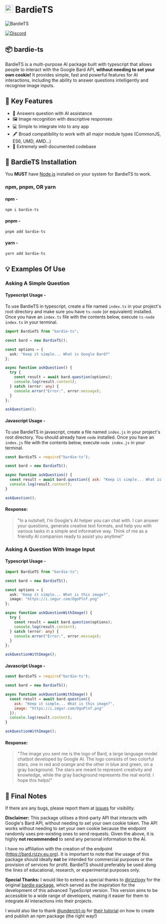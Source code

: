 # <a href="https://github.com/Zoheb-Malik/BardieTS"><img src="https://i.imgur.com/oMmzL9R.png" width="25px" height="25px" alt="BardieTS" /></a> BardieTS

![BardieTS](https://socialify.git.ci/Zoheb-Malik/BardieTS/image?description=1&descriptionEditable=npm%20i%20bardie-ts%20%7C%20pnpm%20add%20bardie-ts%20%7C%20yarn%20add%20bardie-ts&font=Inter&language=1&logo=https%3A%2F%2Fsvgshare.com%2Fi%2F11JZ.svg&name=1&owner=1&pattern=Circuit%20Board&theme=Dark)

<a href="https://discord.gg/NPJHEZXUDa">![Discord](https://img.shields.io/discord/1189263776420208732?style=for-the-badge&logo=discord&logoColor=white&label=Discord&labelColor=black&color=blue&link=https://discord.gg/NPJHEZXUDa)</a>

## 📦 bardie-ts

BardieTS is a multi-purpose AI package built with typescript that allows people to interact with the Google Bard API, **without needing to set your own cookie!**
It provides simple, fast and powerful features for AI interactions, including the ability to answer questions intelligently and recognise image inputs.

## 🔑 Key Features

* 🤖 Answers question with AI assistance
* 🖼️ Image recognition with descriptive responses
* 💻 Simple to integrate into to any app
* 🖋️ Broad compatibility to work with all major module types (CommonJS, ES6, UMD, AMD...)
* 📄 Extremely well-documented codebase

## 📂 BardieTS Installation

You **MUST** have [Node.js](https://nodejs.org/en/download) installed on your system for BardieTS to work.

### npm, pnpm, OR yarn

#### npm -

```bash
npm i bardie-ts
```

#### pnpm -

```bash
pnpm add bardie-ts
```

#### yarn -

```bash
yarn add bardie-ts
```

## 💡 Examples Of Use

### Asking A Simple Question

#### Typescript Usage -

To use BardieTS in typescript, create a file named `index.ts` in your project's root directory and make sure you have `ts-node` (or equivalent) installed.
Once you have an `index.ts` file with the contents below, execute `ts-node index.ts` in your terminal.

```typescript
import BardieTS from "bardie-ts";

const bard = new BardieTS();

const options = {
  ask: "Keep it simple... What is Google Bard?"
};

async function askQuestion() {
  try {
    const result = await bard.question(options);
    console.log(result.content);
  } catch (error: any) {
    console.error("Error:", error.message);
  }
};

askQuestion();
```

#### Javascript Usage -

To use BardieTS in javascript, create a file named `index.js` in your project's root directory. You should already have `node` installed.
Once you have an `index.js` file with the contents below, execute `node index.js` in your terminal.

```javascript
const BardieTS = require("bardie-ts");

const bard = new BardieTS();

async function askQuestion() {
  const result = await bard.question({ ask: "Keep it simple... What is Google Bard?"});
  console.log(result.content);
}

askQuestion();
```

#### Response:

> "In a nutshell, I'm Google's AI helper you can chat with.
I can answer your questions, generate creative text formats, and help you with various tasks in a simple and informative way.
Think of me as a friendly AI companion ready to assist you anytime!"

### Asking A Question With Image Input

#### Typescript Usage -

```typescript
import BardieTS from "bardie-ts";

const bard = new BardieTS();

const options = {
  ask: "Keep it simple... What is this image?",
  image: "https://i.imgur.com/OgoPlnf.png"
};

async function askQuestionWithImage() {
  try {
    const result = await bard.question(options);
    console.log(result.content);
  } catch (error: any) {
    console.error("Error:", error.message);
  }
};

askQuestionWithImage();
```

#### Javascript Usage -

```javascript
const BardieTS = require("bardie-ts");

const bard = new BardieTS();

async function askQuestionWithImage() {
  const result = await bard.question({
    ask: "Keep it simple... What is this image?",
    image: "https://i.imgur.com/OgoPlnf.png"
  });
  console.log(result.content);
}

askQuestionWithImage();
```

#### Response:

> "The image you sent me is the logo of Bard, a large language model chatbot developed by Google AI.
The logo consists of two colorful stars, one in red and orange and the other in blue and green, on a gray background.
The stars are meant to represent creativity and knowledge, while the gray background represents the real world. I hope this helps!"

## 📝 Final Notes

If there are any bugs, please report them at [issues](https://github.com/Zoheb-Malik/BardieTS/issues/new) for visibility.

**Disclaimer:**
This package utilises a third-party API that interacts with Google's Bard API, without needing to set your own cookie token.
The API works without needing to set your own cookie because the endpoint randomly uses pre-existing ones to send requests.
Given the above, it is highly **not recommended** to send any personal information to the AI.

I have no affiliation with the creation of the endpoint (<https://bard.rizzy.eu.org>).
It is important to note that the usage of this package should ideally **not** be intended for commercial purposes or the provision of services for profit.
BardieTS should preferably be used along the lines of educational, research, or experimental purposes only.

**Special Thanks:**
I would like to extend a special thanks to [@rizzlogy](https://github.com/rizzlogy) for the original [bardie package](https://github.com/rizzlogy/bardie), which served as the inspiration for the development of this advanced TypeScript version.
This version aims to be accessible to a wide range of developers, making it easier for them to integrate AI interactions into their projects.

I would also like to thank [@underctrl-io](https://github.com/underctrl-io) for [their tutorial](https://www.youtube.com/watch?v=xnfdm-s8adI) on how to create and publish an npm package (the right way!)
